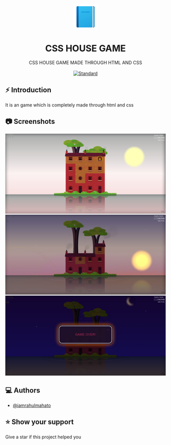 <p align="center">
    <img alt="" height="80" src="./img/add-readme.png">
  </a>
</p>
<h1 align="center"> CSS HOUSE GAME </h1>

<div align="center">
CSS HOUSE GAME MADE THROUGH HTML AND CSS
</div>

<br />

<div align="center">
  <!-- Standard -->
  <a href="https://standardjs.com">
    <img src="https://img.shields.io/badge/code%20style-standard-brightgreen.svg?style=flat-square"
      alt="Standard" />
  </a>
</div>

## ⚡️  Introduction
It is an game which is completely made through html and css

## 📷 Screenshots

![ss1](./img/Web%20capture_2-4-2022_133219_127.0.0.1.jpeg)
![ss2](./img/Web%20capture_2-4-2022_133244_127.0.0.1.jpeg)
![ss2](./img/Web%20capture_2-4-2022_133540_127.0.0.1.jpeg)

## ‎‍💻 Authors

- [@iamrahulmahato](https://www.github.com/iamrahulmahato)
## ⭐️ Show your support

Give a star if this project helped you